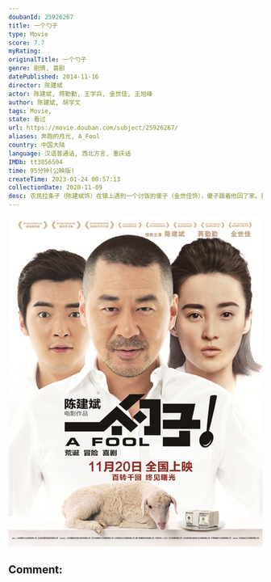 ```yaml
---
doubanId: 25926267
title: 一个勺子
type: Movie
score: 7.7
myRating: 
originalTitle: 一个勺子
genre: 剧情, 喜剧
datePublished: 2014-11-16
director: 陈建斌
actor: 陈建斌, 蒋勤勤, 王学兵, 金世佳, 王旭峰
author: 陈建斌, 胡学文
tags: Movie, 
state: 看过
url: https://movie.douban.com/subject/25926267/
aliases: 奔跑的月光, A_Fool
country: 中国大陆
language: 汉语普通话, 西北方言, 重庆话
IMDb: tt3856504
time: 95分钟(公映版)
createTime: 2023-01-24 00:57:13
collectionDate: 2020-11-09
desc: 农民拉条子（陈建斌饰）在镇上遇到一个讨饭的傻子（金世佳饰），傻子跟着他回了家。拉条子贴了寻人启示，不久有人认领了傻子。紧接着又有自称傻子的家人陆续出现，说拉条子把傻子卖了。麻烦接踵而至，拉条子自知...
---
```


![image](assets/p2284639043.jpg)

Comment: 
---

